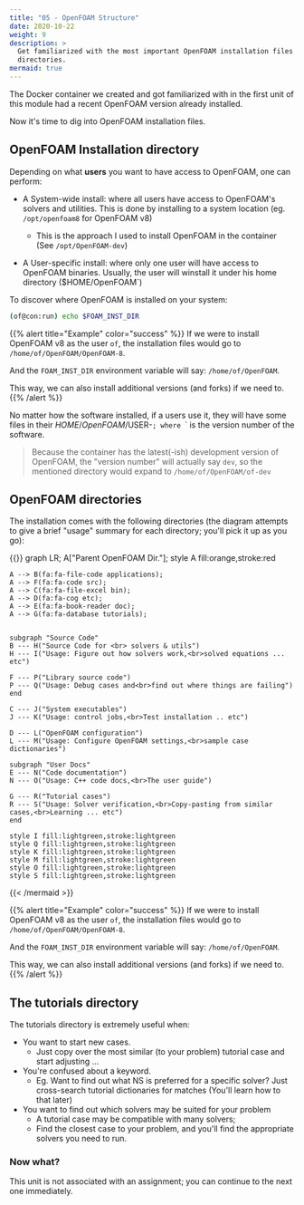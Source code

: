 ```yaml
---
title: "05 - OpenFOAM Structure"
date: 2020-10-22
weight: 9
description: >
  Get familiarized with the most important OpenFOAM installation files and
  directories.
mermaid: true
---
```


The Docker container we created and got familiarized with in the first unit
of this module had a recent OpenFOAM version already installed.

Now it's time to dig into OpenFOAM installation files.


## OpenFOAM Installation directory

Depending on what **users** you want to have access to OpenFOAM, one can
perform:

- A System-wide install: where all users have access to OpenFOAM's solvers and
  utilities. This is done by installing to a system location
  (eg. `/opt/openfoam8` for OpenFOAM v8)
  - This is the approach I used to install OpenFOAM in the container (See 
  `/opt/OpenFOAM-dev`)

- A User-specific install: where only one user will have access to OpenFOAM
  binaries. Usually, the user will winstall it under his home directory
  ($HOME/OpenFOAM`)

To discover where OpenFOAM is installed on your system:
```bash
(of@con:run) echo $FOAM_INST_DIR
```

{{% alert title="Example" color="success" %}}
If we were to install OpenFOAM v8 as the user `of`, the installation files would
go to `/home/of/OpenFOAM/OpenFOAM-8`.

And the `FOAM_INST_DIR` environment variable will say: `/home/of/OpenFOAM`.

This way, we can also install additional versions (and forks) if we need to.
{{% /alert %}}

No matter how the software installed, if a users use it, they will have
some files in their $HOME/OpenFOAM/$USER-<VERSION>`; where `<VERSION>` is
the version number of the software.

> Because the container has the latest(-ish) development version of OpenFOAM,
> the "version number" will actually say `dev`, so the mentioned directory
> would expand to `/home/of/OpenFOAM/of-dev`

## OpenFOAM directories

The installation comes with the following directories (the diagram 
attempts to give a brief "usage" summary for each directory; you'll pick it up
as you go):

{{<mermaid align="center">}}
graph LR;
    A["Parent OpenFOAM Dir."];
    style A fill:orange,stroke:red

    A --> B(fa:fa-file-code applications);
    A --> F(fa:fa-code src);
    A --> C(fa:fa-file-excel bin);
    A --> D(fa:fa-cog etc);
    A --> E(fa:fa-book-reader doc);
    A --> G(fa:fa-database tutorials);


    subgraph "Source Code"
    B --- H("Source Code for <br> solvers & utils")
    H --- I("Usage: Figure out how solvers work,<br>solved equations ... etc")

    F --- P("Library source code")
    P --- Q("Usage: Debug cases and<br>find out where things are failing")
    end

    C --- J("System executables")
    J --- K("Usage: control jobs,<br>Test installation .. etc")

    D --- L("OpenFOAM configuration")
    L --- M("Usage: Configure OpenFOAM settings,<br>sample case dictionaries")

    subgraph "User Docs"
    E --- N("Code documentation")
    N --- O("Usage: C++ code docs,<br>The user guide")

    G --- R("Tutorial cases")
    R --- S("Usage: Solver verification,<br>Copy-pasting from similar cases,<br>Learning ... etc")
    end

    style I fill:lightgreen,stroke:lightgreen
    style Q fill:lightgreen,stroke:lightgreen
    style K fill:lightgreen,stroke:lightgreen
    style M fill:lightgreen,stroke:lightgreen
    style O fill:lightgreen,stroke:lightgreen
    style S fill:lightgreen,stroke:lightgreen

{{< /mermaid >}}

{{% alert title="Example" color="success" %}}
If we were to install OpenFOAM v8 as the user `of`, the installation files would
go to `/home/of/OpenFOAM/OpenFOAM-8`.

And the `FOAM_INST_DIR` environment variable will say: `/home/of/OpenFOAM`.

This way, we can also install additional versions (and forks) if we need to.
{{% /alert %}}
## The tutorials directory

The tutorials directory is extremely useful when:

- You want to start new cases.
  - Just copy over the most similar (to your problem) tutorial case and start
    adjusting ...
- You're confused about a keyword.
  - Eg. Want to find out what NS is preferred for a specific solver? Just
    cross-search tutorial dictionaries for matches (You'll learn how to that
    later)
- You want to find out which solvers may be suited for your problem
  - A tutorial case may be compatible with many solvers;
  - Find the closest case to your problem, and you'll find the appropriate
    solvers you need to run.


### Now what?

This unit is not associated with an assignment; you can continue 
to the next one immediately.
